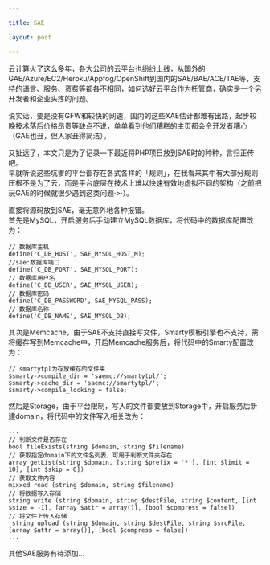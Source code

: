 ```yaml
---

title: SAE

layout: post

---
```

云计算火了这么多年，各大公司的云平台也纷纷上线，从国外的GAE/Azure/EC2/Heroku/Appfog/OpenShift到国内的SAE/BAE/ACE/TAE等，支持的语言、服务、资费等都各不相同，如何选好云平台作为托管商，确实是一个另开发者和企业头疼的问题。

说实话，要是没有GFW和较快的网速，国内的这些XAE估计都难有出路，起步较晚技术落后价格昂贵等缺点不说，单单看到他们糟糕的主页都会令开发者糟心（GAE也丑，但人家丑得简洁）。

又扯远了，本文只是为了记录一下最近将PHP项目放到SAE时的种种，言归正传吧。  
早就听说这些坑爹的平台都存在各式各样的「规则」，在我看来其中有大部分规则压根不是为了云，而是平台底层在技术上难以快速有效地虚拟不同的架构（之前把玩GAE的时候就很少遇到这类问题·>·）。

直接将源码放到SAE，毫无意外地各种报错。  
首先是MySQL，开启服务后手动建立MySQL数据库，将代码中的数据库配置改为：

```
// 数据库主机
define('C_DB_HOST', SAE_MYSQL_HOST_M);
//sae:数据库端口
define('C_DB_PORT', SAE_MYSQL_PORT);
// 数据库用户名
define('C_DB_USER', SAE_MYSQL_USER);
// 数据库密码
define('C_DB_PASSWORD', SAE_MYSQL_PASS);
// 数据库名称
define('C_DB_NAME', SAE_MYSQL_DB);
```

其次是Memcache，由于SAE不支持直接写文件，Smarty模板引擎也不支持，需将缓存写到Memcache中，开启Memcache服务后，将代码中的Smarty配置改为：

```
// smartytpl为存放缓存的文件夹
$smarty->compile_dir = 'saemc://smartytpl/';
$smarty->cache_dir = 'saemc://smartytpl/';
$smarty->compile_locking = false;
```

然后是Storage，由于平台限制，写入的文件都要放到Storage中，开启服务后新建domain，将代码中的文件写入相关改为：

```
...
// 判断文件是否存在
bool fileExists(string $domain, string $filename)
// 获取指定domain下的文件名列表，可用于判断文件夹存在
array getList(string $domain, [string $prefix = '*'], [int $limit = 10], [int $skip = 0])
// 获取文件内容
mixxed read (string $domain, string $filename)
// 将数据写入存储
string write (string $domain, string $destFile, string $content, [int $size = -1], [array $attr = array()], [bool $compress = false])
// 将文件上传入存储
 string upload (string $domain, string $destFile, string $srcFile, [array $attr = array()], [bool $compress = false])
...
```

其他SAE服务有待添加...